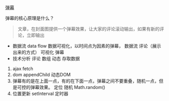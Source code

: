 [弹幕](https://juejin.im/post/5ae56927f265da0b7e0c0968)

弹幕的核心原理是什么？
> 文章，在封面图提供一个弹幕效果，让大家的评论滚动输出，如果有新的评论，立即输出
- 数据流 data flow 
数据可视化，以时间点为因素的弹幕，
数据流 评论（展示出来的方式）
可视化 弹幕
- 技术分析
评论 数组 动态 存取数据
1. ajax fetch 
2. dom appendChild 动态DOM
3. 弹幕有的是在上面一点，有的在下面一点，弹幕之间不要重叠，随机一点，但是可控的弹幕效果。
定位
随机 Math.random()
4. 位置更新
setInterval 定时器